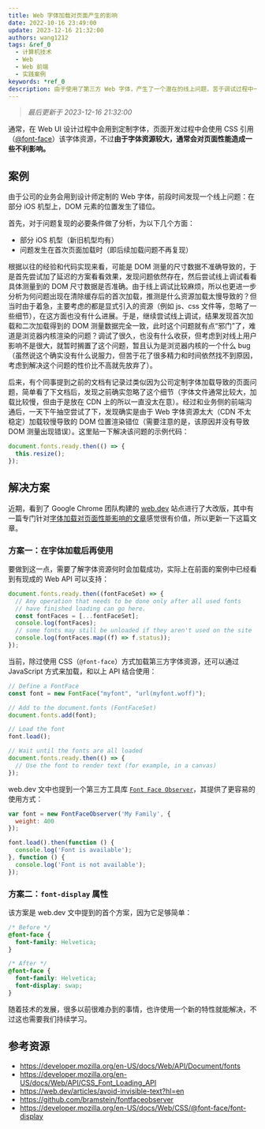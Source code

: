 ```yaml
---
title: Web 字体加载对页面产生的影响
date: 2022-10-16 23:49:00
update: 2023-12-16 21:32:00
authors: wang1212
tags: &ref_0
  - 计算机技术
  - Web
  - Web 前端
  - 实践案例
keywords: *ref_0
description: 由于使用了第三方 Web 字体，产生了一个潜在的线上问题，苦于调试过程中一直没有考虑字体加载会对页面产生一定影响，浪费了大量时间和精力。
---
```


> _最后更新于 2023-12-16 21:32:00_

通常，在 Web UI 设计过程中会用到定制字体，页面开发过程中会使用 CSS 引用（[@font-face](https://developer.mozilla.org/en-US/docs/Web/CSS/@font-face)）该字体资源，不过**由于字体资源较大，通常会对页面性能造成一些不利影响。**

<!-- truncate -->

## 案例

由于公司的业务会用到设计师定制的 Web 字体，前段时间发现一个线上问题：在部分 iOS 机型上，DOM 元素的位置发生了错位。

首先，对于问题复现的必要条件做了分析，为以下几个方面：

- 部分 iOS 机型（新旧机型均有）
- 问题发生在首次页面加载时（即后续加载问题不再复现）

根据以往的经验和代码实现来看，可能是 DOM 测量的尺寸数据不准确导致的，于是首先尝试加了延迟的方案看看效果，发现问题依然存在，然后尝试线上调试看看具体测量到的 DOM 尺寸数据是否准确。由于线上调试比较麻烦，所以也更进一步分析为何问题出现在清除缓存后的首次加载，推测是什么资源加载太慢导致的？但当时由于着急，主要考虑的都是显式引入的资源（例如 js、css 文件等，忽略了一些细节），在这方面也没有什么进展。于是，继续尝试线上调试，结果发现首次加载和二次加载得到的 DOM 测量数据完全一致，此时这个问题就有点“邪门”了，难道是浏览器内核渲染的问题？调试了很久，也没有什么收获，但考虑到对线上用户影响不是很大，就暂时搁置了这个问题，暂且认为是浏览器内核的一个什么 bug（虽然说这个确实没有什么说服力，但苦于花了很多精力和时间依然找不到原因，考虑到解决这个问题的性价比不高就先放弃了）。

后来，有个同事提到之前的文档有记录过类似因为公司定制字体加载导致的页面问题，简单看了下文档后，发现之前确实忽略了这个细节（字体文件通常比较大，加载比较慢，但由于是放在 CDN 上的所以一直没太在意）。经过和业务侧的前端沟通后，一天下午抽空尝试了下，发现确实是由于 Web 字体资源太大（CDN 不太稳定）加载较慢导致的 DOM 位置渲染错位（需要注意的是，该原因并没有导致 DOM 测量出现错误）。这里贴一下解决该问题的示例代码：

```typescript
document.fonts.ready.then(() => {
  this.resize();
});
```

## 解决方案

近期，看到了 Google Chrome 团队构建的 [web.dev](https://web.dev/) 站点进行了大改版，其中有一篇专门针对[字体加载对页面性能影响的文章](https://web.dev/articles/avoid-invisible-text?hl=en)感觉很有价值，所以更新一下这篇文章。

### 方案一：在字体加载后再使用

要做到这一点，需要了解字体资源何时会加载成功，实际上在前面的案例中已经看到有现成的 Web API 可以支持：

```javascript
document.fonts.ready.then((fontFaceSet) => {
  // Any operation that needs to be done only after all used fonts
  // have finished loading can go here.
  const fontFaces = [...fontFaceSet];
  console.log(fontFaces);
  // some fonts may still be unloaded if they aren't used on the site
  console.log(fontFaces.map((f) => f.status));
});
```

当前，除过使用 CSS（`@font-face`）方式加载第三方字体资源，还可以通过 JavaScript 方式来加载，和以上 API 结合使用：

```javascript
// Define a FontFace
const font = new FontFace("myfont", "url(myfont.woff)");

// Add to the document.fonts (FontFaceSet)
document.fonts.add(font);

// Load the font
font.load();

// Wait until the fonts are all loaded
document.fonts.ready.then(() => {
  // Use the font to render text (for example, in a canvas)
});
```

web.dev 文中也提到一个第三方工具库 [`Font Face Observer`](https://github.com/bramstein/fontfaceobserver)，其提供了更容易的使用方式：

```javascript
var font = new FontFaceObserver('My Family', {
  weight: 400
});

font.load().then(function () {
  console.log('Font is available');
}, function () {
  console.log('Font is not available');
});
```

### 方案二：`font-display` 属性

该方案是 web.dev 文中提到的首个方案，因为它足够简单：

```css
/* Before */
@font-face {
  font-family: Helvetica;
}

/* After */
@font-face {
  font-family: Helvetica;
  font-display: swap;
}
```

随着技术的发展，很多以前很难办到的事情，也许使用一个新的特性就能解决，不过这也需要我们持续学习。

## 参考资源

- <https://developer.mozilla.org/en-US/docs/Web/API/Document/fonts>
- <https://developer.mozilla.org/en-US/docs/Web/API/CSS_Font_Loading_API>
- <https://web.dev/articles/avoid-invisible-text?hl=en>
- <https://github.com/bramstein/fontfaceobserver>
- <https://developer.mozilla.org/en-US/docs/Web/CSS/@font-face/font-display>
